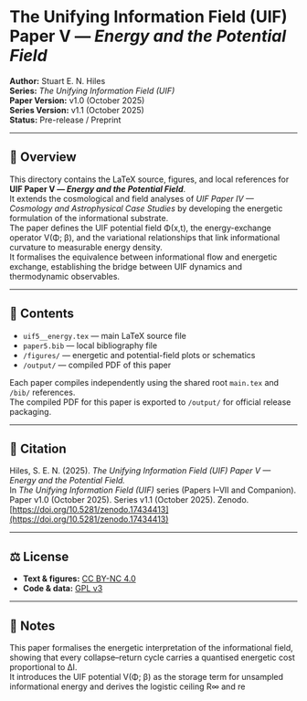 # The Unifying Information Field (UIF) Paper V — *Energy and the Potential Field*

**Author:** Stuart E. N. Hiles  
**Series:** *The Unifying Information Field (UIF)*  
**Paper Version:** v1.0 (October 2025)  
**Series Version:** v1.1 (October 2025)  
**Status:** Pre-release / Preprint  

---

## 📄 Overview
This directory contains the LaTeX source, figures, and local references for **UIF Paper V — *Energy and the Potential Field***.  
It extends the cosmological and field analyses of *UIF Paper IV — Cosmology and Astrophysical Case Studies* by developing the energetic formulation of the informational substrate.  
The paper defines the UIF potential field Φ(x,t), the energy-exchange operator V(Φ; β), and the variational relationships that link informational curvature to measurable energy density.  
It formalises the equivalence between informational flow and energetic exchange, establishing the bridge between UIF dynamics and thermodynamic observables.

---

## 📂 Contents
- `uif5__energy.tex` — main LaTeX source file  
- `paper5.bib` — local bibliography file  
- `/figures/` — energetic and potential-field plots or schematics  
- `/output/` — compiled PDF of this paper  

Each paper compiles independently using the shared root `main.tex` and `/bib/` references.  
The compiled PDF for this paper is exported to `/output/` for official release packaging.

---

## 🔖 Citation
Hiles, S. E. N. (2025). *The Unifying Information Field (UIF) Paper V — Energy and the Potential Field.*  
In *The Unifying Information Field (UIF)* series (Papers I–VII and Companion).  
Paper v1.0 (October 2025). Series v1.1 (October 2025). Zenodo.  
[https://doi.org/10.5281/zenodo.17434413](https://doi.org/10.5281/zenodo.17434413)

---

## ⚖️ License
- **Text & figures:** [CC BY-NC 4.0](https://creativecommons.org/licenses/by-nc/4.0/)  
- **Code & data:** [GPL v3](https://www.gnu.org/licenses/gpl-3.0.en.html)

---

## 🧠 Notes
This paper formalises the energetic interpretation of the informational field, showing that every collapse–return cycle carries a quantised energetic cost proportional to ΔI.  
It introduces the UIF potential V(Φ; β) as the storage term for unsampled informational energy and derives the logistic ceiling R∞ and re
